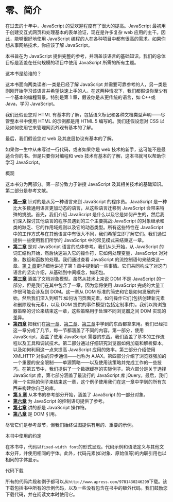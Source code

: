 # 零、简介

在过去的十年中，JavaScript 的受欢迎程度有了很大的提高。JavaScript 最初用于创建交互式网页和处理基本的表单验证，现在是许多复杂 web 应用的主干。因此，能够很好地使用 JavaScript 编程的人在各种项目中都有很高的需求。如果你想从事网络技术，你应该了解 JavaScript。

本书旨在为 JavaScript 提供完整的参考，并涵盖该语言的基础知识。我们的总体目标是涵盖在任何规模的项目中使用 JavaScript 所需的所有主题。

这本书是给谁的？

这本书面向两类读者:一类是已经了解 JavaScript 并需要可靠参考的人，另一类是刚刚开始学习该语言并希望快速上手的人。在这两种情况下，我们都假设你至少有一个基本的编程背景。特别是第 1 章，假设你是从更传统的语言，如 C++或 Java，学习 JavaScript。

我们还假设您对 HTML 有基本的了解，包括语义标记和各种文档类型声明——尽管整本书中使用 HTML 的示例都是用 HTML 5 编写的。我们还假设您对 CSS 以及如何使用它来管理网页外观有基本的了解。

最后，我们假设您对 web 及其底层协议有基本的了解。

如果你一生中从未写过一行代码，或者如果你是 web 技术的新手，这可能不是最适合你的书。但是只要你对编程和 web 技术有基本的了解，这本书就可以帮助你学习 JavaScript。

概观

这本书分为两部分。第一部分致力于讲授 JavaScript 及其相关技术的基础知识。第二部分是参考文献。

*   **[第一章](1.html)** 针对的是从另一种语言来到 JavaScript 的程序员。JavaScript 是一种比大多数通用语言更加动态的语言，从这些语言迁移到 JavaScript 会带来特殊的挑战。首先，我们介绍 JavaScript 是什么以及它是如何产生的，然后我们深入探讨其他语言的程序员遇到的三个主要挑战:JavaScript 的对象继承和类的缺乏、它的作用域规则以及它的动态类型。所有这些特性在 JavaScript 中的工作方式与在其他语言中有很大不同，我们希望立即了解它们。我们通过提供一些使用我们所学的 JavaScript 中的常见模式来结束这一章。
*   **[第二章](2.html)** 是对 JavaScript 语言的总体参考。我们从头开始，从 JavaScript 的词汇结构开始，然后快速进入它的操作符，它如何处理变量，JavaScript 对对象、数组和函数的处理。我们通过查看 JavaScript 的流控制语句来结束这一章。[第 2 章](2.html)更详细地讲述了第 1 章中提到的一些事情。它们共同构成了对这门语言的坚实介绍，从基础到中间概念，如闭包。
*   **[第三章](3.html)** 涵盖了文档对象模型。虽然从技术上来说 DOM 不是 JavaScript 的一部分，但是我们在其中包含了一章，因为您将使用 JavaScript 完成的大量工作很可能会涉及到 DOM。这一章从 DOM 标准的简史和它是如何发展的开始。然后我们深入到细节:如何访问页面元素，如何操作它们(包括创建新元素和删除现有元素)，以及 DOM 提供的事件模型(包括定制事件)。我们以跨浏览器策略的讨论来结束这一章，这些策略用于处理不同浏览器之间 DOM 实现的差异。
*   **[第四章](4.html)** 把我们在[第一章](1.html)、[第二章](2.html)、[第三章](3.html)中学到的东西都拿来用。我们已经把这一章分成了几节，每一节都涵盖了不同的内容。第一部分，使用 JavaScript，涵盖了使用 JavaScript 需要的东西。我们涵盖了基本的工作流程以及工具和调试技术。第二部分通过仔细研究浏览器如何加载和解析脚本，以及如何利用这一点来提高 JavaScript 应用的效率。第三部分介绍使用 XMLHTTP 对象的异步通信——也称为 AJAX。第四部分介绍了浏览器强加的一个重要的安全限制——单源策略——以及使用该策略并完成工作的一些技巧。在第五节中，我们提供了一个数据缓存的实际例子。第六部分是关于选择 JavaScript 库，第七部分涵盖了最流行的 JavaScript 库 jQuery。最后，我们用一个实际的例子来结束这一章，这个例子使用我们在这一章中学到的所有东西来构建你自己的库。
*   **[第 5 章](5.html)** 从本书的参考部分开始，涵盖了 JavaScript 的一部分对象。
*   **[第六章](6.html)** 为 JavaScript 的控制语句提供了参考。
*   **[第七章](7.html)** 讲的都是 JavaScript 操作符。
*   **[第八章](8.html)** 是 DOM 引用。

尽管它们是参考章节，但我们始终试图提供有用的、重要的示例。

本书中使用的约定

在本书中，代码以`fixed-width font`的形式呈现。代码示例和语法定义与其他文本分开，并使用相同的字体。此外，代码元素(如对象、原始值等)的内联引用也以相同的字体显示。

代码下载

所有的代码片段和例子都可以从`http://www.apress.com/9781430246299`下载。该下载包括书中所有的示例代码，以及一些没有包含在书中的额外代码。我们鼓励您下载代码，并在阅读文本时使用它。
